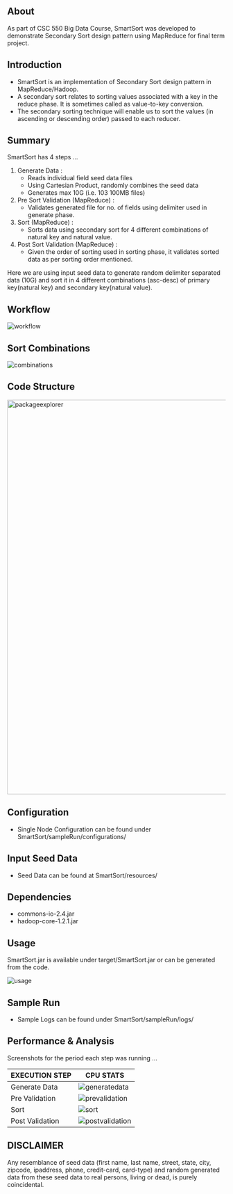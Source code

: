 ## About ##
As part of CSC 550 Big Data Course, SmartSort was developed to demonstrate Secondary Sort design pattern using MapReduce for final term project.


## Introduction ##
  - SmartSort is an implementation of Secondary Sort design pattern in MapReduce/Hadoop.
  - A secondary sort relates to sorting values associated with a key in the reduce phase. It is sometimes called as value-to-key conversion. 
  - The secondary sorting technique will enable us to sort the values (in ascending or descending order) passed to each reducer.


## Summary ##
SmartSort has 4 steps ...
  1. Generate Data : 
      - Reads individual field seed data files
      - Using Cartesian Product, randomly combines the seed data
      - Generates max 10G (i.e. 103 100MB files)
2. Pre Sort Validation (MapReduce) : 
      - Validates generated file for no. of fields using delimiter used in generate phase.
3. Sort (MapReduce) : 
      - Sorts data using secondary sort for 4 different combinations of natural key and natural value.
4. Post Sort Validation (MapReduce) :
      - Given the order of sorting used in sorting phase, it validates sorted data as per sorting order mentioned.

Here we are using input seed data to generate random delimiter separated data (10G) and sort it in 4 different combinations (asc-desc) of primary key(natural key) and secondary key(natural value).


## Workflow ##
![workflow](https://cloud.githubusercontent.com/assets/5839686/24533223/0ddab106-157b-11e7-97d0-384856e5277f.jpeg)


## Sort Combinations ##
![combinations](https://cloud.githubusercontent.com/assets/5839686/24533208/f649d102-157a-11e7-915d-11cbf6a640a8.png)


## Code Structure ##
<img width="907" alt="packageexplorer" src="https://cloud.githubusercontent.com/assets/5839686/24580175/5b1d1682-16b8-11e7-85e3-6c5effb7fe8b.png">


## Configuration ##
  - Single Node Configuration can be found under SmartSort/sampleRun/configurations/


## Input Seed Data ##
  - Seed Data can be found at SmartSort/resources/


## Dependencies ##
- commons-io-2.4.jar
- hadoop-core-1.2.1.jar


## Usage ##
SmartSort.jar is available under target/SmartSort.jar or can be generated from the code.

![usage](https://cloud.githubusercontent.com/assets/5839686/24533304/b73147b0-157b-11e7-8687-7019ba37273f.jpg)


## Sample Run ##
  - Sample Logs can be found under SmartSort/sampleRun/logs/


## Performance & Analysis ##
Screenshots for the period each step was running ...

| EXECUTION STEP | CPU STATS |
| ------------- | ------------- |
| Generate Data | ![generatedata](https://cloud.githubusercontent.com/assets/5839686/24533190/d9ed482c-157a-11e7-829e-dcdbfb2d542f.jpg) |
| Pre Validation | ![prevalidation](https://cloud.githubusercontent.com/assets/5839686/24533238/31cbebde-157b-11e7-8a58-b2f5a38a4479.jpg) |
| Sort | ![sort](https://cloud.githubusercontent.com/assets/5839686/24533250/4240ea1e-157b-11e7-98b8-94021c279b87.jpg) |
| Post Validation | ![postvalidation](https://cloud.githubusercontent.com/assets/5839686/24533259/5b3ff85c-157b-11e7-8da6-02c657287d2f.jpg) |


## DISCLAIMER ##
Any resemblance of seed data (first name, last name, street, state, city, zipcode, ipaddress, phone, credit-card, card-type) and random generated data from these seed data to real persons, living or dead, is purely coincidental.
